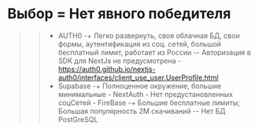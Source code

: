 # Выбор = Нет явного победителя
>>  - AUTH0 
		-+ Легко развернуть, своя облачная БД, свои формы, аутентификация из соц. сетей, большой бесплатный лимит, работает из России
		-- Авторизация в SDK для NextJs не предусмотрена
			- https://auth0.github.io/nextjs-auth0/interfaces/client_use_user.UserProfile.html
>>	- Supabase
		-+ Полноценное окружение, большие минимальные 
    - NextAuth
		- Нет предустановленных соцСетей
    - FireBase 
		-+ Большие бесплатные лимиты; Большая популярность 2M скачиваний
		-- Нет БД PostGreSQL